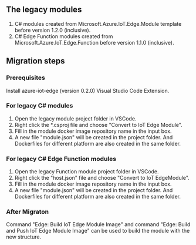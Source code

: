 ## The legacy modules
1. C# modules created from Microsoft.Azure.IoT.Edge.Module template before version 1.2.0 (inclusive).
2. C# Edge Function modules created from Microsoft.Azure.IoT.Edge.Function before version 1.1.0 (inclusive).

## Migration steps
### Prerequisites
Install azure-iot-edge (version 0.2.0) Visual Studio Code Extension.
### For legacy C# modules
1. Open the legacy module project folder in VSCode.
2. Right click the *.csproj file and choose "Convert to IoT Edge Module".
3. Fill in the module docker image repository name in the input box.
4. A new file "module.json" will be created in the project folder. And Dockerfiles for different platform are also created in the same folder.

### For legacy C# Edge Function modules
1. Open the legacy Function module project folder in VSCode.
2. Right click the "host.json" file and choose "Convert to IoT EdgeModule".
3. Fill in the module docker image repository name in the input box.
4. A new file "module.json" will be created in the project folder. And Dockerfiles for different platform are also created in the same folder.

### After Migraton
Command "Edge: Build IoT Edge Module Image" and command "Edge: Build and Push IoT Edge Module Image" can be used to build the module with the new structure.
